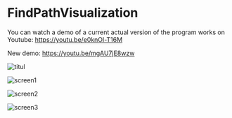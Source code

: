 # FindPathVisualization
You can watch a demo of a current actual version of the program works on Youtube: 
https://youtu.be/e0knOl-T16M

New demo:
https://youtu.be/mgAU7jE8wzw

![titul](https://scontent-arn2-1.xx.fbcdn.net/v/t1.0-9/49489225_2066083040145485_7132460766069784576_n.jpg?_nc_cat=109&_nc_pt=1&_nc_ht=scontent-arn2-1.xx&oh=2dc2200feb391c761bdf189421b853d3&oe=5CD95A2A)

![screen1](https://scontent-arn2-1.xx.fbcdn.net/v/t1.0-9/49517110_2066082993478823_5183486787049226240_n.jpg?_nc_cat=110&_nc_pt=1&_nc_ht=scontent-arn2-1.xx&oh=42c6f3a982a2947f639c8d07c3cf2a36&oe=5CCD6434)

![screen2](https://scontent-arn2-1.xx.fbcdn.net/v/t1.0-9/49898864_2066083003478822_1658797085035593728_n.jpg?_nc_cat=103&_nc_pt=1&_nc_ht=scontent-arn2-1.xx&oh=1dd5ecf5bd621de4c27a702ca8d6a11e&oe=5CD73432)

![screen3](https://scontent-arn2-1.xx.fbcdn.net/v/t1.0-9/49530504_2066083006812155_4923640578446458880_n.jpg?_nc_cat=102&_nc_pt=1&_nc_ht=scontent-arn2-1.xx&oh=5dea0cab858f306c4182178cc92b8edc&oe=5C8B13C5)
